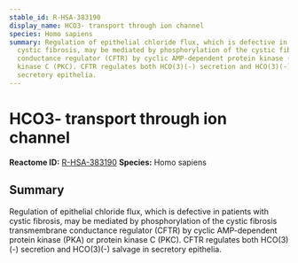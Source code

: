 ```yaml
---
stable_id: R-HSA-383190
display_name: HCO3- transport through ion channel
species: Homo sapiens
summary: Regulation of epithelial chloride flux, which is defective in patients with
  cystic fibrosis, may be mediated by phosphorylation of the cystic fibrosis transmembrane
  conductance regulator (CFTR) by cyclic AMP-dependent protein kinase (PKA) or protein
  kinase C (PKC). CFTR regulates both HCO(3)(-) secretion and HCO(3)(-) salvage in
  secretory epithelia.
---
```


# HCO3- transport through ion channel
**Reactome ID:** [R-HSA-383190](https://reactome.org/content/detail/R-HSA-383190)
**Species:** Homo sapiens

## Summary

Regulation of epithelial chloride flux, which is defective in patients with cystic fibrosis, may be mediated by phosphorylation of the cystic fibrosis transmembrane conductance regulator (CFTR) by cyclic AMP-dependent protein kinase (PKA) or protein kinase C (PKC). CFTR regulates both HCO(3)(-) secretion and HCO(3)(-) salvage in secretory epithelia.
